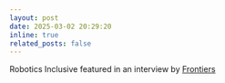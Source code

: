 ```yaml
---
layout: post
date: 2025-03-02 20:29:20
inline: true
related_posts: false
---
```


Robotics Inclusive featured in an interview by <a href="https://www.frontiersin.org/news/2025/02/28/empowering-tomorrow-young-scientists-leading-the-way-for-an-inclusive" target="_blank" rel="noopener noreferrer">Frontiers</a> 
